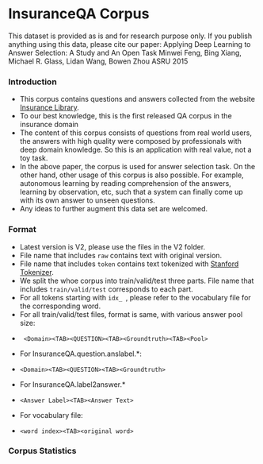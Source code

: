 # InsuranceQA Corpus

This dataset is provided as is and for research purpose only.
If you publish anything using this data, please cite our paper:
Applying Deep Learning to Answer Selection: A Study and An Open Task
Minwei Feng, Bing Xiang, Michael R. Glass, Lidan Wang, Bowen Zhou
ASRU 2015

### Introduction

* This corpus contains questions and answers collected from the website [Insurance Library](http://www.insurancelibrary.com/).
* To our best knowledge, this is the first released QA corpus in the insurance domain
* The content of this corpus consists of questions from real world users, the answers with high quality were composed by professionals with deep domain knowledge. So this is an application with real value, not a toy task.
* In the above paper, the corpus is used for answer selection task. On the other hand, other usage of this corpus is also possible. For example, autonomous learning by reading comprehension of the answers, learning by observation, etc, such that a system can finally come up with its own answer to unseen questions.
* Any ideas to further augment this data set are welcomed. 


### Format
* Latest version is V2, please use the files in the V2 folder. 
* File name that includes `raw` contains text with original version.
* File name that includes `token` contains text tokenized with [Stanford Tokenizer](http://nlp.stanford.edu/software/tokenizer.shtml).
* We split the whoe corpus into train/valid/test three parts. File name that includes `train/valid/test` corresponds to each part.
* For all tokens starting with `idx_ `, please refer to the vocabulary file for the corresponding word.
* For all train/valid/test files, format is same, with various answer pool size:
 -   ``` <Domain><TAB><QUESTION><TAB><Groundtruth><TAB><Pool>```
* For InsuranceQA.question.anslabel.*:
 -   ```<Domain><TAB><QUESTION><TAB><Groundtruth>```
* For InsuranceQA.label2answer.*
 -  ```<Answer Label><TAB><Answer Text>```
* For vocabulary file:
 -  ```<word index><TAB><original word>```

### Corpus Statistics


